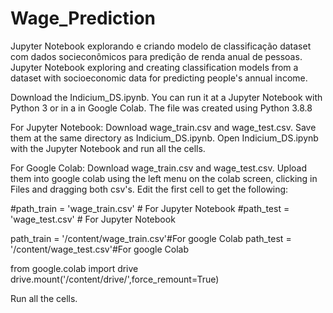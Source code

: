 # Wage_Prediction
Jupyter Notebook explorando e criando modelo de classificação dataset com dados socieconômicos para predição de renda anual de pessoas.
Jupyter Notebook exploring and creating classification models from a dataset with socioeconomic data for predicting people's annual income.

Download the Indicium_DS.ipynb. You can run it at a Jupyter Notebook with Python 3 or in a in Google Colab.
The file was created using Python 3.8.8

For Jupyter Notebook:
Download wage_train.csv and wage_test.csv. Save them at the same directory as Indicium_DS.ipynb.
Open Indicium_DS.ipynb with the Jupyter Notebook and run all the cells.

For Google Colab:
Download wage_train.csv and wage_test.csv. Upload them into google colab using the left menu on the colab screen, clicking in Files and dragging both csv's.
Edit the first cell to get the following:

#path_train = 'wage_train.csv' # For Jupyter Notebook
#path_test = 'wage_test.csv' # For Jupyter Notebook

path_train = '/content/wage_train.csv'#For google Colab
path_test = '/content/wage_test.csv'#For google Colab

from google.colab import drive
drive.mount('/content/drive/',force_remount=True)

Run all the cells.
